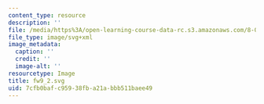 ```yaml
---
content_type: resource
description: ''
file: /media/https%3A/open-learning-course-data-rc.s3.amazonaws.com/8-01sc-classical-mechanics-fall-2016/7cfb0bafc95938fba21abbb511baee49_fw9_2.svg
file_type: image/svg+xml
image_metadata:
  caption: ''
  credit: ''
  image-alt: ''
resourcetype: Image
title: fw9_2.svg
uid: 7cfb0baf-c959-38fb-a21a-bbb511baee49
---
```

